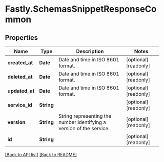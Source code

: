 # Fastly.SchemasSnippetResponseCommon

## Properties

Name | Type | Description | Notes
------------ | ------------- | ------------- | -------------
**created_at** | **Date** | Date and time in ISO 8601 format. | [optional] [readonly] 
**deleted_at** | **Date** | Date and time in ISO 8601 format. | [optional] [readonly] 
**updated_at** | **Date** | Date and time in ISO 8601 format. | [optional] [readonly] 
**service_id** | **String** |  | [optional] [readonly] 
**version** | **String** | String representing the number identifying a version of the service. | [optional] [readonly] 
**id** | **String** |  | [optional] [readonly] 


[[Back to API list]](../../README.md#endpoints) [[Back to README]](../../README.md)
